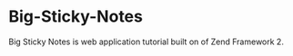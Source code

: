 Big-Sticky-Notes
================

Big Sticky Notes is web application tutorial built on of Zend Framework 2.  
